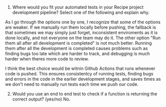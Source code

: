 1) Where would you fit your automated tests in your Recipe project development pipeline? Select one of the following and explain why.

As I go through the options one by one, I recognize that some of the options are weaker. If we manually run them locally before pushing, the fallback is that sometimes we may simply just forget, inconsistent enviroments as it is done locally, and not everyone on the team may do it. The other option "Run them all after all development is completed" is not much better. Running them after all the development is completed causes problems such as finding bugs too late which are harder to track, and debugging is much harder when theres more code to review.

I think the best choice would be witnin Github Actions that runs whenever code is pushed. This ensures consistentcy of running tests, finding bugs and errors in the code in the earlier development stages, and saves times as we don't need to manually run tests each time we push our code.  


2) Would you use an end to end test to check if a function is returning the correct output? (yes/no)
No.













